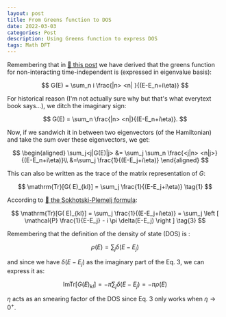 ```yaml
---
layout: post
title: From Greens function to DOS
date: 2022-03-03
categories: Post
description: Using Greens function to express DOS
tags: Math DFT
---
```


Remembering that in [:link: this post](../../../2021/08/16/Greens_function_2.html) we have derived that the greens function for non-interacting time-independent is (expressed in eigenvalue basis):

$$
G(E) = \sum_n i \frac{|n> <n|  }{(E-E_n+i\eta)}
$$

For historical reason (I'm not actually sure why but that's what everytext book says...), we ditch the imaginary sign:

$$
G(E) = \sum_n \frac{|n> <n|}{(E-E_n+i\eta)}.
$$

Now, if we sandwich it in between two eigenvectors (of the Hamiltonian) and take the sum over these eigenvectors, we get:

$$
\begin{aligned}
\sum_j<j|G(E)|j> &= \sum_j \sum_n \frac{<j|n> <n|j>}{(E-E_n+i\eta)}\\
&=\sum_j \frac{1}{(E-E_j+i\eta)}
\end{aligned}
$$

This can also be written as the trace of the matrix representation of $G$:

$$
\mathrm{Tr}[G( E)_{kl}] = \sum_j \frac{1}{(E-E_j+i\eta)} \tag{1}
$$

<!-- Replacing $E-E_j$ with $\omega_j$, we get:

$$
\mathrm{Tr}[G(E)_{kl}] = \sum_j \frac{1}{(\omega_j+i\eta)} \tag{2}
$$ -->

According to [:link: the Sokhotski-Plemelj formula](../01/Sokhotski_Plemelj_Formula.html):

$$
\mathrm{Tr}[G( E)_{kl}] = \sum_j \frac{1}{(E-E_j+i\eta)} = \sum_j \left [ \mathcal{P} \frac{1}{E-E_j} - i \pi \delta(E-E_j) \right ] \tag{3}
$$


Remembering that the definition of the density of state (DOS) is :

$$
\rho(E) = \sum_j \delta(E-E_j) \tag{4}
$$

and since we have $\delta(E-E_j)$ as the imaginary part of the Eq. 3, we can express it as:

$$
\mathrm{Im} \mathrm{Tr}[G(E)_{kl}] = -\pi \sum_j \delta(E-E_j) = - \pi \rho(E) \tag{5}
$$

$\eta$ acts as an smearing factor of the DOS since Eq. 3 only works when $\eta \rightarrow 0^+$.
